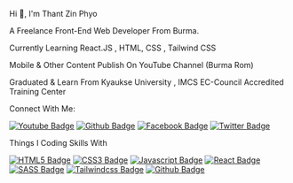 Hi 👋, I'm Thant Zin Phyo


A Freelance Front-End Web Developer From Burma.

Currently Learning React.JS , HTML, CSS , Tailwind CSS

Mobile & Other Content Publish On YouTube Channel (Burma Rom)

Graduated & Learn From Kyaukse University , IMCS EC-Council Accredited Training Center



 Connect With Me:
 

 [![Youtube Badge](https://img.shields.io/badge/YouTube-FF0000?style=for-the-badge&logo=youtube&logoColor=white)](https://www.youtube.com/@burmarom/featured)
 [![Github Badge](https://img.shields.io/badge/Github-E4405F?style=for-the-badge&logo=github&logoColor=white)](https://github.com/ThantZinPhyo-OP) 
 [![Facebook Badge](https://img.shields.io/badge/Facebook-1877F2?style=for-the-badge&logo=facebook&logoColor=white)](https://www.facebook.com/thantzin.phyo.18) 
 [![Twitter Badge](https://img.shields.io/badge/Twitter-0077B5?style=for-the-badge&logo=twitter&logoColor=white)](https://twitter.com/ThantZinPhyoBR) 
 

 Things I Coding Skills With
 
 
 [![HTML5 Badge](https://img.shields.io/badge/HTML5-E34F26?style=for-the-badge&logo=html5&logoColor=white)](#)  [![CSS3 Badge](https://img.shields.io/badge/CSS3-1572B6?style=for-the-badge&logo=css3&logoColor=white)](#) [![Javascript Badge](https://img.shields.io/badge/-Javascript-F0DB4F?style=for-the-badge&labelColor=black&logo=javascript&logoColor=F0DB4F)](#)  [![React Badge](https://img.shields.io/badge/-React.Js-61DBFB?style=for-the-badge&labelColor=black&logo=react&logoColor=61DBFB)](#)  [![SASS Badge](https://img.shields.io/badge/Sass-CC6699?style=for-the-badge&logo=sass&logoColor=white)](#)  [![Tailwindcss Badge](https://img.shields.io/badge/Tailwindcss-563D7C?style=for-the-badge&logo=tailwindcss&logoColor=white)](#)  [![Github Badge](https://img.shields.io/badge/Github-F05032?style=for-the-badge&logo=github&logoColor=white)](#)
